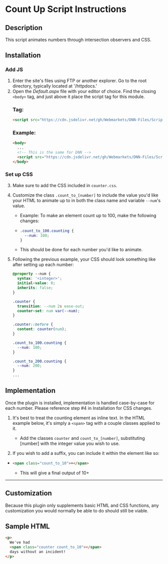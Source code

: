 # Count Up Script Instructions

## Description

This script animates numbers through intersection observers and CSS.

## Installation

### Add JS

1. Enter the site's files using FTP or another explorer. Go to the root directory, typically located at '/httpdocs.'
2. Open the _Default.aspx_ file with your editor of choice. Find the closing `<body>` tag, and just above it place the script tag for this module.
   ### Tag:
   ```html
   <script src="https://cdn.jsdelivr.net/gh/Webmarkets/DNN-Files/Scripts/global/count_up/count_up.min.js"></script>
   ```
   ### Example:
   ```html
   <body>
     ...
     <!-- This is the same for DNN -->
     <script src="https://cdn.jsdelivr.net/gh/Webmarkets/DNN-Files/Scripts/global/count_up/count_up.min.js"></script>
   </body>
   ```

### Set up CSS

3. Make sure to add the CSS included in `counter.css`.
4. Customize the class `.count_to_[number]` to include the value you'd like your HTML to animate up to in both the class name and variable `--num`'s value.

   - Example: To make an element count up to 100, make the following changes:
   - ```css
     .count_to_100.counting {
       --num: 100;
     }
     ```
   - This should be done for each number you'd like to animate.

5. Following the previous example, your CSS should look something like after setting up each number:

   ```css
   @property --num {
     syntax: '<integer>';
     initial-value: 0;
     inherits: false;
   }

   .counter {
     transition: --num 2s ease-out;
     counter-set: num var(--num);
   }

   .counter::before {
     content: counter(num);
   }

   .count_to_100.counting {
     --num: 100;
   }

   .count_to_200.counting {
     --num: 200;
   }
   ...
   ```

## Implementation

Once the plugin is installed, implementation is handled case-by-case for each number. Please reference step #4 in Installation for CSS changes.

1. It's best to treat the counting element as inline text. In the HTML example below, it's simply a `<span>` tag with a couple classes applied to it.

   - Add the classes `counter` and `count_to_[number]`, substituting [number] with the integer value you wish to use.

2. If you wish to add a suffix, you can include it within the element like so:

- ```html
  <span class="count_to_10">+</span>
  ```
  - This will give a final output of 10+

---

## Customization

Because this plugin only supplements basic HTML and CSS functions, any customization you would normally be able to do should still be viable.

## Sample HTML

```html
<p>
  We've had
  <span class="counter count_to_10"></span>
  days without an incident!
</p>
```
